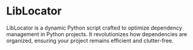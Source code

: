 # LibLocator
LibLocator is a dynamic Python script crafted to optimize dependency management in Python projects. It revolutionizes how dependencies are organized, ensuring your project remains efficient and clutter-free.
